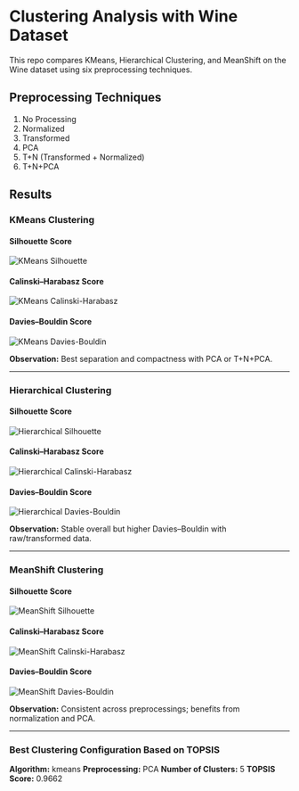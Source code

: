 # Clustering Analysis with Wine Dataset

This repo compares KMeans, Hierarchical Clustering, and MeanShift on the Wine dataset using six preprocessing techniques.

## Preprocessing Techniques
1. No Processing  
2. Normalized  
3. Transformed  
4. PCA  
5. T+N (Transformed + Normalized)  
6. T+N+PCA  

## Results

### KMeans Clustering

#### Silhouette Score  
![KMeans Silhouette](images/kmeans_silhouette.png)

#### Calinski–Harabasz Score  
![KMeans Calinski-Harabasz](images/kmeans_calinski.png)

#### Davies–Bouldin Score  
![KMeans Davies-Bouldin](images/kmeans_davies.png)

**Observation:** Best separation and compactness with PCA or T+N+PCA.

---

### Hierarchical Clustering

#### Silhouette Score  
![Hierarchical Silhouette](images/hierarchical_silhouette.png)

#### Calinski–Harabasz Score  
![Hierarchical Calinski-Harabasz](images/hierarchical_calinski.png)

#### Davies–Bouldin Score  
![Hierarchical Davies-Bouldin](images/hierarchical_davies.png)

**Observation:** Stable overall but higher Davies–Bouldin with raw/transformed data.

---

### MeanShift Clustering

#### Silhouette Score  
![MeanShift Silhouette](images/meanshift_silhouette.png)

#### Calinski–Harabasz Score  
![MeanShift Calinski-Harabasz](images/meanshift_calinski.png)

#### Davies–Bouldin Score  
![MeanShift Davies-Bouldin](images/meanshift_davies.png)

**Observation:** Consistent across preprocessings; benefits from normalization and PCA.

---

### Best Clustering Configuration Based on TOPSIS
**Algorithm:** kmeans
**Preprocessing:** PCA
**Number of Clusters:** 5
**TOPSIS Score:** 0.9662
